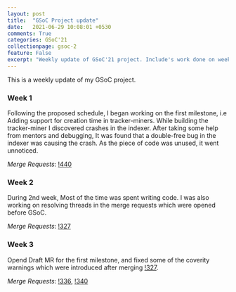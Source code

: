 ```yaml
---
layout: post
title:  "GSoC Project update"
date:   2021-06-29 10:08:01 +0530
comments: True
categories: GSoC'21
collectionpage: gsoc-2
feature: False
excerpt: "Weekly update of GSoC'21 project. Include's work done on week 1, 2 and 3."
---
```



This is a weekly update of my GSoC project.

### Week 1

Following the proposed schedule, I began working on the first milestone, i.e Adding support for creation time in tracker-miners. While building the tracker-miner I discovered crashes in the indexer. After taking some help from mentors and debugging,
It was found that a double-free bug in the indexer was causing the crash. As the piece of code was unused, it went unnoticed.

*Merge Requests*: [!440](https://gitlab.gnome.org/GNOME/tracker/-/merge_requests/440)

### Week 2

During 2nd week, Most of the time was spent writing code. I was also working on resolving threads in the merge requests which were opened before GSoC.

*Merge Requests*: [!327](https://gitlab.gnome.org/GNOME/tracker-miners/-/merge_requests/327)

### Week 3

Opend Draft MR for the first milestone, and fixed some of the coverity warnings which were introduced after merging [!327](https://gitlab.gnome.org/GNOME/tracker-miners/-/merge_requests/327).

*Merge Requests*:
[!336](https://gitlab.gnome.org/GNOME/tracker-miners/-/merge_requests/336),
 [!340](https://gitlab.gnome.org/GNOME/tracker-miners/-/merge_requests/340)
